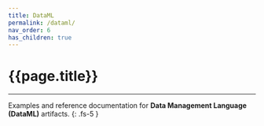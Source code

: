 ```yaml
---
title: DataML
permalink: /dataml/
nav_order: 6
has_children: true
---
```


# {{page.title}}

---

Examples and reference documentation for **Data Management Language** **(DataML)** artifacts.
{: .fs-5 }